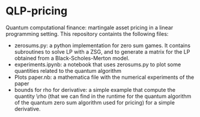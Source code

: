 # QLP-pricing
Quantum computational finance: martingale asset pricing in a linear programming setting. This repository containts the following files:

- zerosums.py: a python implementation for zero sum games. It contains subroutines to solve LP with a ZSG, and to generate a matrix for the LP obtained from a Black-Scholes-Merton model. 
- experiments.ipynb: a notebook that uses zerosums.py to plot some quantities related to the quantum algorithm
- Plots paper.nb: a mathematica file with the numerical experiments of the paper
- bounds for rho for derivative: a simple example that compute the quantity \rho (that we can find in the runtime for the quantum algorithm of the quantum zero sum algorithm used for pricing) for a simple derivative.
